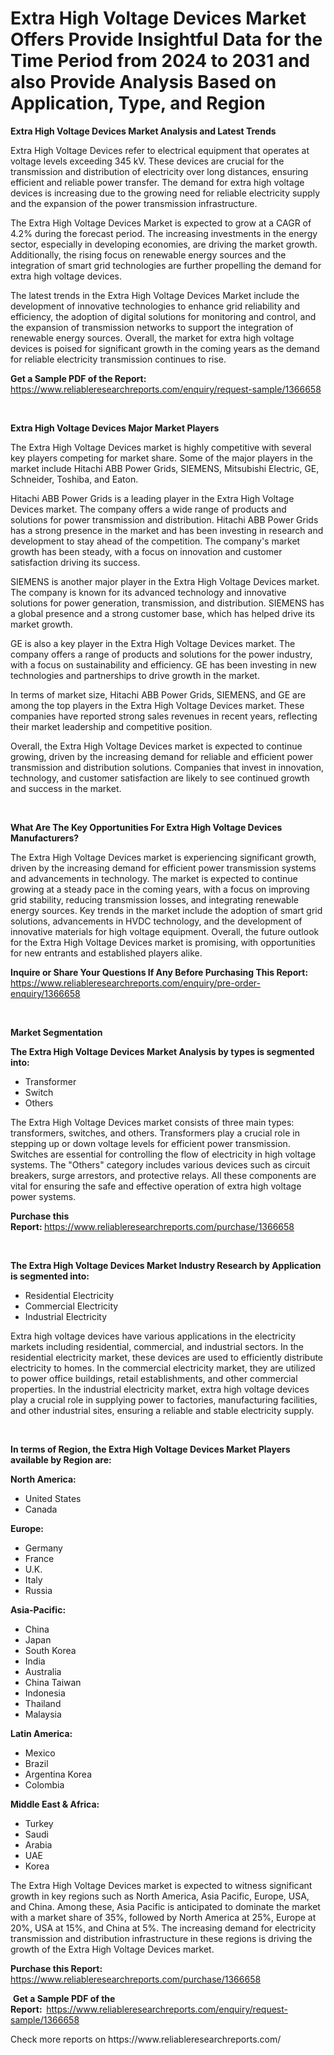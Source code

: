 <p><h1>Extra High Voltage Devices Market Offers Provide Insightful Data for the Time Period from 2024 to 2031 and also Provide Analysis Based on Application, Type, and Region</h1></p><p><strong>Extra High Voltage Devices Market Analysis and Latest Trends</strong></p>
<p><p>Extra High Voltage Devices refer to electrical equipment that operates at voltage levels exceeding 345 kV. These devices are crucial for the transmission and distribution of electricity over long distances, ensuring efficient and reliable power transfer. The demand for extra high voltage devices is increasing due to the growing need for reliable electricity supply and the expansion of the power transmission infrastructure.</p><p>The Extra High Voltage Devices Market is expected to grow at a CAGR of 4.2% during the forecast period. The increasing investments in the energy sector, especially in developing economies, are driving the market growth. Additionally, the rising focus on renewable energy sources and the integration of smart grid technologies are further propelling the demand for extra high voltage devices.</p><p>The latest trends in the Extra High Voltage Devices Market include the development of innovative technologies to enhance grid reliability and efficiency, the adoption of digital solutions for monitoring and control, and the expansion of transmission networks to support the integration of renewable energy sources. Overall, the market for extra high voltage devices is poised for significant growth in the coming years as the demand for reliable electricity transmission continues to rise.</p></p>
<p><strong>Get a Sample PDF of the Report:&nbsp;</strong> <a href="https://www.reliableresearchreports.com/enquiry/request-sample/1366658">https://www.reliableresearchreports.com/enquiry/request-sample/1366658</a></p>
<p>&nbsp;</p>
<p><strong>Extra High Voltage Devices Major Market Players</strong></p>
<p><p>The Extra High Voltage Devices market is highly competitive with several key players competing for market share. Some of the major players in the market include Hitachi ABB Power Grids, SIEMENS, Mitsubishi Electric, GE, Schneider, Toshiba, and Eaton.</p><p>Hitachi ABB Power Grids is a leading player in the Extra High Voltage Devices market. The company offers a wide range of products and solutions for power transmission and distribution. Hitachi ABB Power Grids has a strong presence in the market and has been investing in research and development to stay ahead of the competition. The company's market growth has been steady, with a focus on innovation and customer satisfaction driving its success.</p><p>SIEMENS is another major player in the Extra High Voltage Devices market. The company is known for its advanced technology and innovative solutions for power generation, transmission, and distribution. SIEMENS has a global presence and a strong customer base, which has helped drive its market growth.</p><p>GE is also a key player in the Extra High Voltage Devices market. The company offers a range of products and solutions for the power industry, with a focus on sustainability and efficiency. GE has been investing in new technologies and partnerships to drive growth in the market.</p><p>In terms of market size, Hitachi ABB Power Grids, SIEMENS, and GE are among the top players in the Extra High Voltage Devices market. These companies have reported strong sales revenues in recent years, reflecting their market leadership and competitive position.</p><p>Overall, the Extra High Voltage Devices market is expected to continue growing, driven by the increasing demand for reliable and efficient power transmission and distribution solutions. Companies that invest in innovation, technology, and customer satisfaction are likely to see continued growth and success in the market.</p></p>
<p>&nbsp;</p>
<p><strong>What Are The Key Opportunities For Extra High Voltage Devices Manufacturers?</strong></p>
<p><p>The Extra High Voltage Devices market is experiencing significant growth, driven by the increasing demand for efficient power transmission systems and advancements in technology. The market is expected to continue growing at a steady pace in the coming years, with a focus on improving grid stability, reducing transmission losses, and integrating renewable energy sources. Key trends in the market include the adoption of smart grid solutions, advancements in HVDC technology, and the development of innovative materials for high voltage equipment. Overall, the future outlook for the Extra High Voltage Devices market is promising, with opportunities for new entrants and established players alike.</p></p>
<p><strong>Inquire or Share Your Questions If Any Before Purchasing This Report:</strong> <a href="https://www.reliableresearchreports.com/enquiry/pre-order-enquiry/1366658">https://www.reliableresearchreports.com/enquiry/pre-order-enquiry/1366658</a></p>
<p>&nbsp;</p>
<p><strong>Market Segmentation</strong></p>
<p><strong>The Extra High Voltage Devices Market Analysis by types is segmented into:</strong></p>
<p><ul><li>Transformer</li><li>Switch</li><li>Others</li></ul></p>
<p><p>The Extra High Voltage Devices market consists of three main types: transformers, switches, and others. Transformers play a crucial role in stepping up or down voltage levels for efficient power transmission. Switches are essential for controlling the flow of electricity in high voltage systems. The "Others" category includes various devices such as circuit breakers, surge arrestors, and protective relays. All these components are vital for ensuring the safe and effective operation of extra high voltage power systems.</p></p>
<p><strong>Purchase this Report:&nbsp;</strong><a href="https://www.reliableresearchreports.com/purchase/1366658">https://www.reliableresearchreports.com/purchase/1366658</a></p>
<p>&nbsp;</p>
<p><strong>The Extra High Voltage Devices Market Industry Research by Application is segmented into:</strong></p>
<p><ul><li>Residential Electricity</li><li>Commercial Electricity</li><li>Industrial Electricity</li></ul></p>
<p><p>Extra high voltage devices have various applications in the electricity markets including residential, commercial, and industrial sectors. In the residential electricity market, these devices are used to efficiently distribute electricity to homes. In the commercial electricity market, they are utilized to power office buildings, retail establishments, and other commercial properties. In the industrial electricity market, extra high voltage devices play a crucial role in supplying power to factories, manufacturing facilities, and other industrial sites, ensuring a reliable and stable electricity supply.</p></p>
<p>&nbsp;</p>
<p><strong>In terms of Region, the Extra High Voltage Devices Market Players available by Region are:</strong></p>
<p>
    <p> <strong> North America: </strong>
        <ul>
            <li>United States</li>
            <li>Canada</li>
        </ul>
        </p> 
    <p> <strong> Europe: </strong>
        <ul>
            <li>Germany</li>
            <li>France</li>
            <li>U.K.</li>
            <li>Italy</li>
            <li>Russia</li>
        </ul>
        </p> 
    <p> <strong> Asia-Pacific: </strong>
        <ul>
            <li>China</li>
            <li>Japan</li>
            <li>South Korea</li>
            <li>India</li>
            <li>Australia</li>
            <li>China Taiwan</li>
            <li>Indonesia</li>
            <li>Thailand</li>
            <li>Malaysia</li>
        </ul>
        </p> 
    <p> <strong> Latin America: </strong>
        <ul>
            <li>Mexico</li>
            <li>Brazil</li>
            <li>Argentina Korea</li>
            <li>Colombia</li>
        </ul>
        </p> 
    <p> <strong> Middle East & Africa: </strong>
        <ul>
            <li>Turkey</li>
            <li>Saudi</li>
            <li>Arabia</li>
            <li>UAE</li>
            <li>Korea</li>
        </ul>
    </p>
    </p>
<p><p>The Extra High Voltage Devices market is expected to witness significant growth in key regions such as North America, Asia Pacific, Europe, USA, and China. Among these, Asia Pacific is anticipated to dominate the market with a market share of 35%, followed by North America at 25%, Europe at 20%, USA at 15%, and China at 5%. The increasing demand for electricity transmission and distribution infrastructure in these regions is driving the growth of the Extra High Voltage Devices market.</p></p>
<p><strong>Purchase this Report: </strong><a href="https://www.reliableresearchreports.com/purchase/1366658">https://www.reliableresearchreports.com/purchase/1366658</a></p>
<p>&nbsp;<strong>Get a Sample PDF of the Report:&nbsp;&nbsp;</strong><a href="https://www.reliableresearchreports.com/enquiry/request-sample/1366658">https://www.reliableresearchreports.com/enquiry/request-sample/1366658</a></p>
<p><strong></strong></p>
<p>Check more reports on https://www.reliableresearchreports.com/</p>